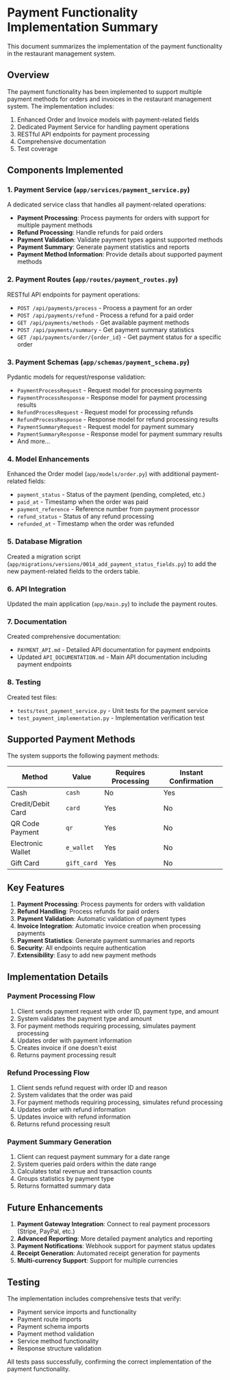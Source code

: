# Payment Functionality Implementation Summary

This document summarizes the implementation of the payment functionality in the restaurant management system.

## Overview

The payment functionality has been implemented to support multiple payment methods for orders and invoices in the restaurant management system. The implementation includes:

1. Enhanced Order and Invoice models with payment-related fields
2. Dedicated Payment Service for handling payment operations
3. RESTful API endpoints for payment processing
4. Comprehensive documentation
5. Test coverage

## Components Implemented

### 1. Payment Service (`app/services/payment_service.py`)

A dedicated service class that handles all payment-related operations:

- **Payment Processing**: Process payments for orders with support for multiple payment methods
- **Refund Processing**: Handle refunds for paid orders
- **Payment Validation**: Validate payment types against supported methods
- **Payment Summary**: Generate payment statistics and reports
- **Payment Method Information**: Provide details about supported payment methods

### 2. Payment Routes (`app/routes/payment_routes.py`)

RESTful API endpoints for payment operations:

- `POST /api/payments/process` - Process a payment for an order
- `POST /api/payments/refund` - Process a refund for a paid order
- `GET /api/payments/methods` - Get available payment methods
- `POST /api/payments/summary` - Get payment summary statistics
- `GET /api/payments/order/{order_id}` - Get payment status for a specific order

### 3. Payment Schemas (`app/schemas/payment_schema.py`)

Pydantic models for request/response validation:

- `PaymentProcessRequest` - Request model for processing payments
- `PaymentProcessResponse` - Response model for payment processing results
- `RefundProcessRequest` - Request model for processing refunds
- `RefundProcessResponse` - Response model for refund processing results
- `PaymentSummaryRequest` - Request model for payment summary
- `PaymentSummaryResponse` - Response model for payment summary results
- And more...

### 4. Model Enhancements

Enhanced the Order model (`app/models/order.py`) with additional payment-related fields:

- `payment_status` - Status of the payment (pending, completed, etc.)
- `paid_at` - Timestamp when the order was paid
- `payment_reference` - Reference number from payment processor
- `refund_status` - Status of any refund processing
- `refunded_at` - Timestamp when the order was refunded

### 5. Database Migration

Created a migration script (`app/migrations/versions/0014_add_payment_status_fields.py`) to add the new payment-related fields to the orders table.

### 6. API Integration

Updated the main application (`app/main.py`) to include the payment routes.

### 7. Documentation

Created comprehensive documentation:

- `PAYMENT_API.md` - Detailed API documentation for payment endpoints
- Updated `API_DOCUMENTATION.md` - Main API documentation including payment endpoints

### 8. Testing

Created test files:

- `tests/test_payment_service.py` - Unit tests for the payment service
- `test_payment_implementation.py` - Implementation verification test

## Supported Payment Methods

The system supports the following payment methods:

| Method | Value | Requires Processing | Instant Confirmation |
|--------|-------|-------------------|---------------------|
| Cash | `cash` | No | Yes |
| Credit/Debit Card | `card` | Yes | No |
| QR Code Payment | `qr` | Yes | No |
| Electronic Wallet | `e_wallet` | Yes | No |
| Gift Card | `gift_card` | Yes | No |

## Key Features

1. **Payment Processing**: Process payments for orders with validation
2. **Refund Handling**: Process refunds for paid orders
3. **Payment Validation**: Automatic validation of payment types
4. **Invoice Integration**: Automatic invoice creation when processing payments
5. **Payment Statistics**: Generate payment summaries and reports
6. **Security**: All endpoints require authentication
7. **Extensibility**: Easy to add new payment methods

## Implementation Details

### Payment Processing Flow

1. Client sends payment request with order ID, payment type, and amount
2. System validates the payment type and amount
3. For payment methods requiring processing, simulates payment processing
4. Updates order with payment information
5. Creates invoice if one doesn't exist
6. Returns payment processing result

### Refund Processing Flow

1. Client sends refund request with order ID and reason
2. System validates that the order was paid
3. For payment methods requiring processing, simulates refund processing
4. Updates order with refund information
5. Updates invoice with refund information
6. Returns refund processing result

### Payment Summary Generation

1. Client can request payment summary for a date range
2. System queries paid orders within the date range
3. Calculates total revenue and transaction counts
4. Groups statistics by payment type
5. Returns formatted summary data

## Future Enhancements

1. **Payment Gateway Integration**: Connect to real payment processors (Stripe, PayPal, etc.)
2. **Advanced Reporting**: More detailed payment analytics and reporting
3. **Payment Notifications**: Webhook support for payment status updates
4. **Receipt Generation**: Automated receipt generation for payments
5. **Multi-currency Support**: Support for multiple currencies

## Testing

The implementation includes comprehensive tests that verify:

- Payment service imports and functionality
- Payment route imports
- Payment schema imports
- Payment method validation
- Service method functionality
- Response structure validation

All tests pass successfully, confirming the correct implementation of the payment functionality.